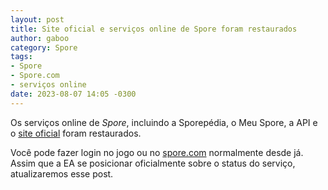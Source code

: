 ```yaml
---
layout: post
title: Site oficial e serviços online de Spore foram restaurados
author: gaboo
category: Spore
tags:
- Spore
- Spore.com
- serviços online
date: 2023-08-07 14:05 -0300
---
```

Os serviços online de _Spore_, incluindo a Sporepédia, o Meu Spore, a API e o [site oficial](https://www.spore.com/) foram restaurados.

Você pode fazer login no jogo ou no [spore.com](https://www.spore.com/) normalmente desde já. Assim que a EA se posicionar oficialmente sobre o status do serviço, atualizaremos esse post.
